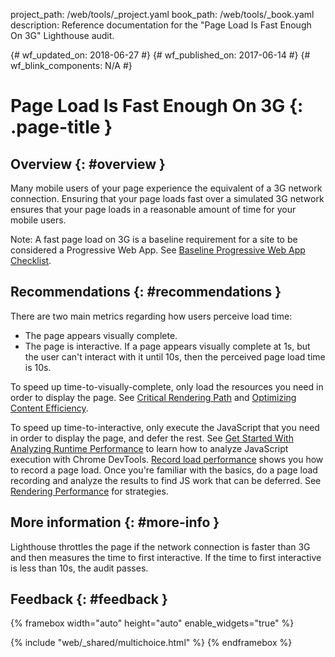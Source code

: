 project_path: /web/tools/_project.yaml
book_path: /web/tools/_book.yaml
description: Reference documentation for the "Page Load Is Fast Enough On 3G" Lighthouse audit.

{# wf_updated_on: 2018-06-27 #}
{# wf_published_on: 2017-06-14 #}
{# wf_blink_components: N/A #}

# Page Load Is Fast Enough On 3G  {: .page-title }

## Overview {: #overview }

Many mobile users of your page experience the equivalent of a 3G network
connection. Ensuring that your page loads fast over a simulated 3G network
ensures that your page loads in a reasonable amount of time for your mobile
users.

Note: A fast page load on 3G is a baseline requirement for a site to be
considered a Progressive Web App. See [Baseline Progressive Web App
Checklist](/web/progressive-web-apps/checklist#baseline).

## Recommendations {: #recommendations }

There are two main metrics regarding how users perceive load time:

* The page appears visually complete.
* The page is interactive. If a page appears visually complete at 1s,
  but the user can't interact with it until 10s, then the perceived page
  load time is 10s.

To speed up time-to-visually-complete, only load the resources you need in order
to display the page. See [Critical Rendering Path][CRP] and [Optimizing Content
Efficiency][OCE].

[CRP]: /web/fundamentals/performance/critical-rendering-path/
[OCE]: /web/fundamentals/performance/optimizing-content-efficiency/

To speed up time-to-interactive, only execute the JavaScript that you need in
order to display the page, and defer the rest. See [Get Started With Analyzing
Runtime Performance][GS] to learn how to analyze JavaScript execution with
Chrome DevTools. [Record load performance][load] shows you how to record a page
load. Once you're familiar with the basics, do a page load recording and analyze
the results to find JS work that can be deferred. See [Rendering
Performance][RP] for strategies.

[GS]: /web/tools/chrome-devtools/evaluate-performance/
[load]: /web/tools/chrome-devtools/evaluate-performance/reference#record-load
[RP]: /web/fundamentals/performance/rendering/

## More information {: #more-info }

Lighthouse throttles the page if the network connection is faster than
3G and then measures the time to first interactive. If the time to first
interactive is less than 10s, the audit passes.

## Feedback {: #feedback }

{% framebox width="auto" height="auto" enable_widgets="true" %}

<script>
var label = 'Fast Enough On 3G / Helpful';
var url = 'https://github.com/google/webfundamentals/issues/new?title=[' +
      label + ']';
var feedback = {
  "category": "Lighthouse",
  "choices": [
    {
      "button": {
        "text": "This Doc Was Helpful"
      },
      "response": "Thanks for the feedback.",
      "analytics": {
        "label": label
      }
    },
    {
      "button": {
        "text": "This Doc Was Not Helpful"
      },
      "response": 'Sorry to hear that. Please <a href="' + url +
          '" target="_blank">open a GitHub issue</a> and tell us how to ' +
          'make it better.',
      "analytics": {
        "label": label,
        "value": 0
      }
    }
  ]
};
</script>

{% include "web/_shared/multichoice.html" %}
{% endframebox %}
